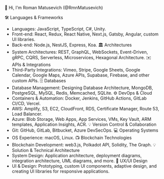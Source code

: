 👋 Hi, I'm Roman Matusevich (@RmnMatusevich)

🛠 Languages & Frameworks
- Languages: JavaScript, TypeScript, C#, Unity.
- Front-end: React, Redux, React Native, Next.js, Gatsby, Angular, custom UI libraries.
- Back-end: Node.js, NestJS, Express, Koa.
🏛 Architectures
- System Architectures: REST, GraphQL, WebSockets, Event-Driven, gRPC, CQRS, Serverless, Microservices, Hexagonal Architecture.
✉️ APIs & Integrations
- Third-Party Integrations: Vimeo, Stripe, Google Sheets, Google Calendar, Google Maps, Azure APIs, Supabase, Firebase, and other custom APIs.
🗄 Databases
- Database Management: Designing Database Architecture, MongoDB, PostgreSQL, MySQL, Redis, Memcached, SQLite.
⚙️ DevOps & Cloud
- Containers & Automation: Docker, Jenkins, GitHub Actions, GitLab CI/CD, Vercel.
- AWS: Amplify, S3, EC2, CloudFront, RDS, Certificate Manager, Route 53, Load Balancer.
- Azure: Blob Storage, Web Apps, App Services, VMs, Key Vault, ARM templates, Application Insights, ACR.
💡 Version Control & Collaboration
- Git: GitHub, GitLab, Bitbucket, Azure DevSecOps.
💻 Operating Systems
- OS Experience: macOS, Linux.
📺 Blockchain Technologies
- Blockchain Development: web3.js, Polkadot API, Solidity, The Graph.
💡 Solution & Technical Architecture
- System Design: Application architecture, deployment diagrams, integration architecture, UML diagrams, and more.
📱 UX/UI Design
- UI & Design: Prototyping, custom UI components, adaptive design, and creating UI libraries for responsive applications.
